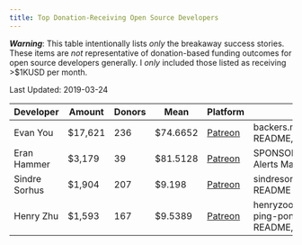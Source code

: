 ```yaml
---
title: Top Donation-Receiving Open Source Developers
---
```


***Warning***:  This table intentionally lists _only_ the breakaway success stories.  These items are _not_ representative of donation-based funding outcomes for open source developers generally.  I _only_ included those listed as receiving >$1KUSD per month.

Last Updated: 2019-03-24

| Developer     | Amount  | Donors | Mean     | Platform                                        | Perks                                                    |
| ------------- | ------- | ------ | -------- | ----------------------------------------------- | -------------------------------------------------------- |
| Evan You      | $17,621 | 236    | $74.6652 | [Patreon](https://www.patreon.com/evanyou)      | backers.md, vuejs.org, README,                           |
| Eran Hammer   | $3,179  | 39     | $81.5128 | [Patreon](https://www.patreon.com/eranhammer)   | SPONSORS.md, Security Alerts Mailing List                |
| Sindre Sorhus | $1,904  | 207    | $9.198   | [Patreon](https://www.patreon.com/sindresorhus) | sindresorhus.com/thanks, README                          |
| Henry Zhu     | $1,593  | 167    | $9.5389  | [Patreon](https://www.patreon.com/henryzhu)     | henryzoo.com/thanks, ping-pong, BBQ, README,  babeljs.io |

